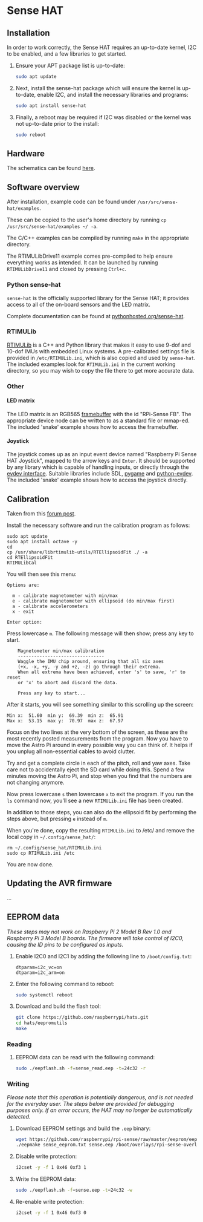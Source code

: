 # Sense HAT

## Installation

In order to work correctly, the Sense HAT requires an up-to-date kernel, I2C to be enabled, and a few libraries to get started.

1. Ensure your APT package list is up-to-date:

    ```bash
    sudo apt update
    ```

1. Next, install the sense-hat package which will ensure the kernel is up-to-date, enable I2C, and install the necessary libraries and programs:

    ```bash
    sudo apt install sense-hat
    ```

1. Finally, a reboot may be required if I2C was disabled or the kernel was not up-to-date prior to the install:

    ```bash
    sudo reboot
    ```

## Hardware

The schematics can be found [here](https://datasheets.raspberrypi.org/sense-hat/sense-hat-schematics.pdf).

## Software overview

After installation, example code can be found under `/usr/src/sense-hat/examples`.

These can be copied to the user's home directory by running `cp /usr/src/sense-hat/examples ~/ -a`.

The C/C++ examples can be compiled by running `make` in the appropriate directory.

The RTIMULibDrive11 example comes pre-compiled to help ensure everything works as intended. It can be launched by running `RTIMULibDrive11` and closed by pressing `Ctrl+c`.

### Python sense-hat

`sense-hat` is the officially supported library for the Sense HAT; it provides access to all of the on-board sensors and the LED matrix.

Complete documentation can be found at [pythonhosted.org/sense-hat](https://pythonhosted.org/sense-hat/).

### RTIMULib

[RTIMULib](https://github.com/RPi-Distro/RTIMULib) is a C++ and Python library that makes it easy to use 9-dof and 10-dof IMUs with embedded Linux systems. A pre-calibrated settings file is provided in `/etc/RTIMULib.ini`, which is also copied and used by `sense-hat`. The included examples look for `RTIMULib.ini` in the current working directory, so you may wish to copy the file there to get more accurate data.

### Other

#### LED matrix

The LED matrix is an RGB565 [framebuffer](https://www.kernel.org/doc/Documentation/fb/framebuffer.txt) with the id "RPi-Sense FB". The appropriate device node can be written to as a standard file or mmap-ed. The included 'snake' example shows how to access the framebuffer.

#### Joystick

The joystick comes up as an input event device named "Raspberry Pi Sense HAT Joystick", mapped to the arrow keys and `Enter`. It should be supported by any library which is capable of handling inputs, or directly through the [evdev interface](https://www.kernel.org/doc/Documentation/input/input.txt). Suitable libraries include SDL, [pygame](http://www.pygame.org/docs/) and [python-evdev](https://python-evdev.readthedocs.org/en/latest/). The included 'snake' example shows how to access the joystick directly.

## Calibration

Taken from this [forum post](https://www.raspberrypi.org/forums/viewtopic.php?f=104&t=109064&p=750616#p810193).

Install the necessary software and run the calibration program as follows:

````
sudo apt update
sudo apt install octave -y
cd
cp /usr/share/librtimulib-utils/RTEllipsoidFit ./ -a
cd RTEllipsoidFit
RTIMULibCal
````

You will then see this menu:

    Options are:

      m - calibrate magnetometer with min/max
      e - calibrate magnetometer with ellipsoid (do min/max first)
      a - calibrate accelerometers
      x - exit

    Enter option:

Press lowercase `m`. The following message will then show; press any key to start.

````
    Magnetometer min/max calibration
    --------------------------------
    Waggle the IMU chip around, ensuring that all six axes
    (+x, -x, +y, -y and +z, -z) go through their extrema.
    When all extrema have been achieved, enter 's' to save, 'r' to reset
    or 'x' to abort and discard the data.

    Press any key to start...
````

After it starts, you will see something similar to this scrolling up the screen:

    Min x:  51.60  min y:  69.39  min z:  65.91
    Max x:  53.15  max y:  70.97  max z:  67.97

Focus on the two lines at the very bottom of the screen, as these are the most recently posted measurements from the program.
Now you have to move the Astro Pi around in every possible way you can think of. It helps if you unplug all non-essential cables to avoid clutter.

Try and get a complete circle in each of the pitch, roll and yaw axes. Take care not to accidentally eject the SD card while doing this. Spend a few minutes moving the Astro Pi, and stop when you find that the numbers are not changing anymore.

Now press lowercase `s` then lowercase `x` to exit the program. If you run the `ls` command now, you'll see a new `RTIMULib.ini` file has been created.

In addition to those steps, you can also do the ellipsoid fit by performing the steps above, but pressing `e` instead of `m`.

When you're done, copy the resulting `RTIMULib.ini` to /etc/ and remove the local copy in `~/.config/sense_hat/`:

    rm ~/.config/sense_hat/RTIMULib.ini
    sudo cp RTIMULib.ini /etc

You are now done.

## Updating the AVR firmware

...

## EEPROM data

*These steps may not work on Raspberry Pi 2 Model B Rev 1.0 and Raspberry Pi 3 Model B boards. The firmware will take control of I2C0, causing the ID pins to be configured as inputs.*

1. Enable I2C0 and I2C1 by adding the following line to `/boot/config.txt`:

    ```
    dtparam=i2c_vc=on
    dtparam=i2c_arm=on
    ```
    
1. Enter the following command to reboot:

    ```bash
    sudo systemctl reboot
    ```
    
1. Download and build the flash tool:

    ```bash
    git clone https://github.com/raspberrypi/hats.git
    cd hats/eepromutils
    make
    ```

### Reading

1. EEPROM data can be read with the following command:

    ```bash
    sudo ./eepflash.sh -f=sense_read.eep -t=24c32 -r
    ```

### Writing

*Please note that this operation is potentially dangerous, and is not needed for the everyday user. The steps below are provided for debugging purposes only. If an error occurs, the HAT may no longer be automatically detected.*

1. Download EEPROM settings and build the `.eep` binary:

    ```bash
    wget https://github.com/raspberrypi/rpi-sense/raw/master/eeprom/eeprom_settings.txt -O sense_eeprom.txt
    ./eepmake sense_eeprom.txt sense.eep /boot/overlays/rpi-sense-overlay.dtb
    ```

1. Disable write protection:

    ```bash
    i2cset -y -f 1 0x46 0xf3 1
    ```

1. Write the EEPROM data:

    ```bash
    sudo ./eepflash.sh -f=sense.eep -t=24c32 -w

    ```
    
1. Re-enable write protection:

    ```bash
    i2cset -y -f 1 0x46 0xf3 0
    ```
